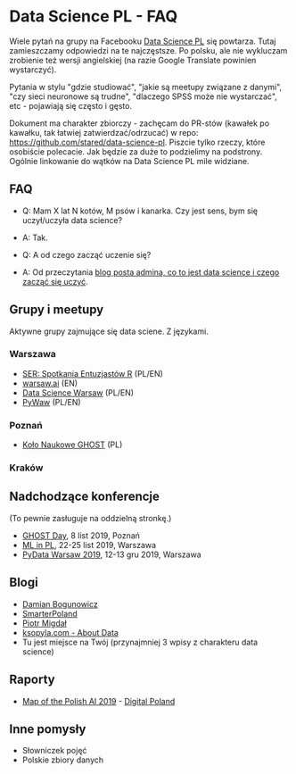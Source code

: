 # Data Science PL - FAQ

Wiele pytań na grupy na Facebooku [Data Science PL](https://www.facebook.com/groups/datasciencepl/) się powtarza. Tutaj zamieszczamy odpowiedzi na te najczęstsze. Po polsku, ale nie wykluczam zrobienie też wersji angielskiej (na razie Google Translate powinien wystarczyć).

Pytania w stylu "gdzie studiować", "jakie są meetupy związane z danymi", "czy sieci neuronowe są trudne", "dlaczego SPSS może nie wystarczać", etc - pojawiają się często i gęsto. 

Dokument ma charakter zbiorczy - zachęcam do PR-stów (kawałek po kawałku, tak łatwiej zatwierdzać/odrzucać) w repo: https://github.com/stared/data-science-pl. 
Piszcie tylko rzeczy, które osobiście polecacie.
Jak będzie za duże to podzielimy na podstrony.
Ogólnie linkowanie do wątków na Data Science PL mile widziane.

## FAQ

* Q: Mam X lat N kotów, M psów i kanarka. Czy jest sens, bym się uczył/uczyła data science?
* A: Tak.

* Q: A od czego zacząć uczenie się?
* A: Od przeczytania [blog posta admina, co to jest data science i czego zacząć się uczyć](https://p.migdal.pl/2016/03/15/data-science-intro-for-math-phys-background.html).

## Grupy i meetupy

Aktywne grupy zajmujące się data sciene. Z językami.

### Warszawa

* [SER: Spotkania Entuzjastów R](https://www.meetup.com/Spotkania-Entuzjastow-R-Warsaw-R-Users-Group-Meetup/) (PL/EN)
* [warsaw.ai](https://warsaw.ai/) (EN)
* [Data Science Warsaw](https://www.meetup.com/Data-Science-Warsaw/) (PL/EN)
* [PyWaw](https://www.meetup.com/PyWaw-Python-Warsaw-User-Group/) (PL/EN)

### Poznań

* [Koło Naukowe GHOST](http://ghost.put.poznan.pl/) (PL)

### Kraków


## Nadchodzące konferencje

(To pewnie zasługuje na oddzielną stronkę.)

* [GHOST Day](http://ghostday.pl/), 8 list 2019, Poznań
* [ML in PL](https://conference.mlinpl.org/), 22-25 list 2019, Warszawa
* [PyData Warsaw 2019](https://pydata.org/warsaw2019/), 12-13 gru 2019, Warszawa


## Blogi
* [Damian Bogunowicz](https://dtransposed.github.io/)
* [SmarterPoland](http://smarterpoland.pl/)
* [Piotr Migdał](https://p.migdal.pl/)
* [ksopyla.com - About Data](https://ksopyla.com)
* Tu jest miejsce na Twój (przynajmniej 3 wpisy z charakteru data science)

## Raporty

* [Map of the Polish AI 2019](https://www.digitalpoland.org/assets/reports/map-of-the-polish-ai---2019-edition-i.pdf) - [Digital Poland](https://www.digitalpoland.org/)


## Inne pomysły

* Słowniczek pojęć 
* Polskie zbiory danych
